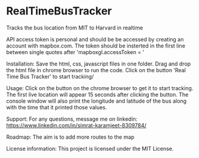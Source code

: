 # RealTimeBusTracker
Tracks the bus location from MIT to Harvard in realtime

API access token is personal and should be be accessed by creating an account with mapbox.com.  The token should be insterted in the first line between single quotes after 'mapboxgl.accessToken = '

Installation: Save the html, css, javascript files in one folder. Drag and drop the html file in chrome browser to run the code.  Click on the button 'Real Time Bus Tracker' to start tracking/

Usage: Click on the button on the chrome browser to get it to start tracking.  The first live location will appear 15 seconds after clicking the button.  The console window will also print the longitude and latitude of the bus along with the time that it printed those values.

Support: For any questions, message me on linkedin: https://www.linkedin.com/in/simrat-karamjeet-8309784/

Roadmap: The aim is to add more routes to the map

License information: This project is licensed under the MIT License.
